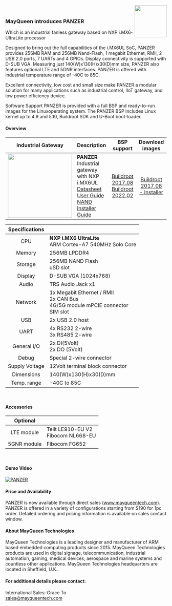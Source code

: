 <img src="https://www.mayqueentech.com/images/nutsboard.png" width="100" align="right">
<br>

### MayQueen introduces PANZER
Which is an industrial fanless gateway based on NXP i.MX6-UltraLite processor

Designed to bring out the full capabilities of the i.MX6UL SoC, PANZER provides 256MB RAM and 256MB Nand-Flash, 1 megabit Ethernet, RMII, 2 USB 2.0 ports, 7 UARTs and 4 GPIOs. Display connectivity is supported with D-SUB VGA. Measuring just 140(W)x130(H)x30(D)mm size, PANZER also features optional LTE and 5GNR interfaces. PANZER is offered with industrial temperature range of -40C to 85C.

Excellent connectivity, low cost and small size make PANZER a modular solution for many applications such as industrial control, IIoT gateway, and low power efficiency device.

Software Support
PANZER is provided with a full BSP and ready-to-run images for the Linuxoperating system.
The PANZER BSP includes Linux kernel up to 4.9 and 5.10, Buildroot SDK and U-Boot boot-loader.
<br>

#### Overview
|                         Industrial Gateway                        | Description                                                  |                       BSP support                       |                       Download images                        |
| :----------------------------------------------------------: | :----------------------------------------------------------- | :---------------------------------------------------------: | :----------------------------------------------------------: |
| <img src="https://www.mayqueentech.com/images/panzer.png" width="200"/> | **PANZER** <br /> Industrial gateway with NXP i.MX6UL <br/> [Datasheet](https://www.dropbox.com/scl/fi/vov0f6ddody1yum5l1bnk/panzer.pdf?rlkey=k1sq0sodmykqjgrtrghfatapv&dl=0) <br /> [User Guide](https://www.dropbox.com/s/sdmyaglnwi2dn2j/MQ_PANZER_Quick_Guide.pdf?dl=0) <br />[NAND Installer Guide](https://www.dropbox.com/scl/fi/lr0nni2s3rrlp1ab2zews/PANZER_NAND_Installer_User_Manual.pdf?rlkey=3ibohm9noqqpb90wraq4jkfc1&dl=0)  | [Buildroot 2017.08](https://github.com/mayqueen-lab/buildroot/tree/201708-nxp-1.0.0-ga-wip) <br /> [Buildroot 2022.02](https://github.com/mayqueen-lab/buildroot/tree/202002-mq-1.0.0-ga-lioncatzoo) | [Buildroot 2017.08 - Installer](https://www.dropbox.com/s/7qayt56jy8ieq93/20171220_panzer_buildroot-v201708_installer.zip?dl=0) |


|                         Specifications                         |                                                   |
| :----------------------------------------------------------: | :----------------------------------------------------------- |
| CPU | **NXP i.MX6 UltraLite** <br />    ARM Cortex-A7 540MHz Solo Core |
| Memory | 256MB LPDDR4 |
| Storage | 256MB NAND Flash <br /> uSD slot|
| Display | D-SUB VGA (1024x768) |
| Audio | TRS Audio Jack x1 |
| Network | 1x Megabit Ethernet / RMII <br /> 2x CAN Bus <br />4G/5G module mPCIE connector <br /> SIM slot |
| USB | 2x USB 2.0 host |
| UART | 4x RS232 2-wire <br /> 3x RS485 2-wire |
| General I/O | 2x DI(5Volt) <br /> 2x DO (5Volt) |
| Debug | Special 2-wire connector |
| Supply Voltage | 12Volt terminal block connector |
| Dimensions | 140(W)x130(H)x30(D)mm |
| Temp. range | -40C to 85C |
<br>

#### Accessories

|                         Optional                         |                                                   |
| :----------------------------------------------------------: | :----------------------------------------------------------- |
| LTE module | Telit LE910-EU V2 <br /> Fibocom NL668-EU|
| 5GNR module | Fibocom FG652|
<br>

#### Demo Video
[![PANZER](https://res.cloudinary.com/marcomontalbano/image/upload/v1700847760/video_to_markdown/images/youtube--B2_YF99YrIs-c05b58ac6eb4c4700831b2b3070cd403.jpg)](https://www.youtube.com/watch?v=B2_YF99YrIs "PANZER")
<br>

#### Price and Availability
PANZER is now available through direct sales (www.mayqueentech.com).
PANZER is offered in a variety of configurations starting from $190 for 1pc order.
Detailed ordering and pricing information is available on sales contact window.
<br>

#### About MayQueen Technologies
MayQueen Technologies is a leading designer and manufacturer of ARM based embedded computing products since 2015.
MayQueen Technologies products are used in digital signage, telecommunication, industrial automation, gaming, medical devices, aerospace and marine systems and countless other applications.
MayQueen Technologies headquarters are located in Sheffield, U.K..
<br>

#### For additional details please contact:

International Sales: Grace To
<br> 
sales@mayqueentech.com 

